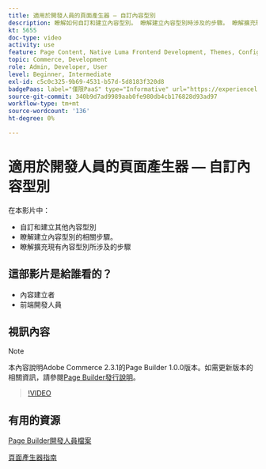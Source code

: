 ```yaml
---
title: 適用於開發人員的頁面產生器 — 自訂內容型別
description: 瞭解如何自訂和建立內容型別。 瞭解建立內容型別時涉及的步​驟。 瞭解擴充現有內容型別所涉及的步驟。
kt: 5655
doc-type: video
activity: use
feature: Page Content, Native Luma Frontend Development, Themes, Configuration
topic: Commerce, Development
role: Admin, Developer, User
level: Beginner, Intermediate
exl-id: c5c0c325-9b69-4531-b57d-5d8183f320d8
badgePaas: label="僅限PaaS" type="Informative" url="https://experienceleague.adobe.com/en/docs/commerce/user-guides/product-solutions" tooltip="僅適用於雲端專案(Adobe管理的PaaS基礎結構)和內部部署專案的Adobe Commerce 。"
source-git-commit: 340b9d7ad9989aab0fe980db4cb176828d93ad97
workflow-type: tm+mt
source-wordcount: '136'
ht-degree: 0%

---
```


# 適用於開發人員的頁面產生器 — 自訂內容型別

在本影片中：

- 自訂和建立其他內容型別
- 瞭解建立內容型別&#x200B;的相關步驟。
- 瞭解擴充現有內容型別所涉及的步驟

## 這部影片是給誰看的？

- 內容建立者
- 前端開發人員

## 視訊內容

>[!NOTE]
>
>本內容說明Adobe Commerce 2.3.1的Page Builder 1.0.0版本。如需更新版本的相關資訊，請參閱[Page Builder發行說明](https://experienceleague.adobe.com/docs/commerce-admin/page-builder/release-notes.html)。

>[!VIDEO](https://video.tv.adobe.com/v/35714?quality=12&learn=on)

## 有用的資源

[Page Builder開發人員檔案](https://developer.adobe.com/commerce/frontend-core/page-builder/)

[頁面產生器指南](https://experienceleague.adobe.com/docs/commerce-admin/page-builder/introduction.html)
